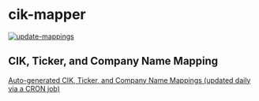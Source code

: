 # cik-mapper

[![update-mappings](https://github.com/jadchaar/cik-mapper/actions/workflows/update_mappings.yml/badge.svg?event=schedule)](https://github.com/jadchaar/cik-mapper/actions/workflows/update_mappings.yml)

## CIK, Ticker, and Company Name Mapping

[Auto-generated CIK, Ticker, and Company Name Mappings (updated daily via a CRON job)](auto_generated_mappings/cik_ticker_company_name_table.md)
